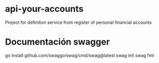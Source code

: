 # api-your-accounts
Project for definition service from register of personal financial accounts

# Documentación swagger
go install github.com/swaggo/swag/cmd/swag@latest
swag init
swag fmt
